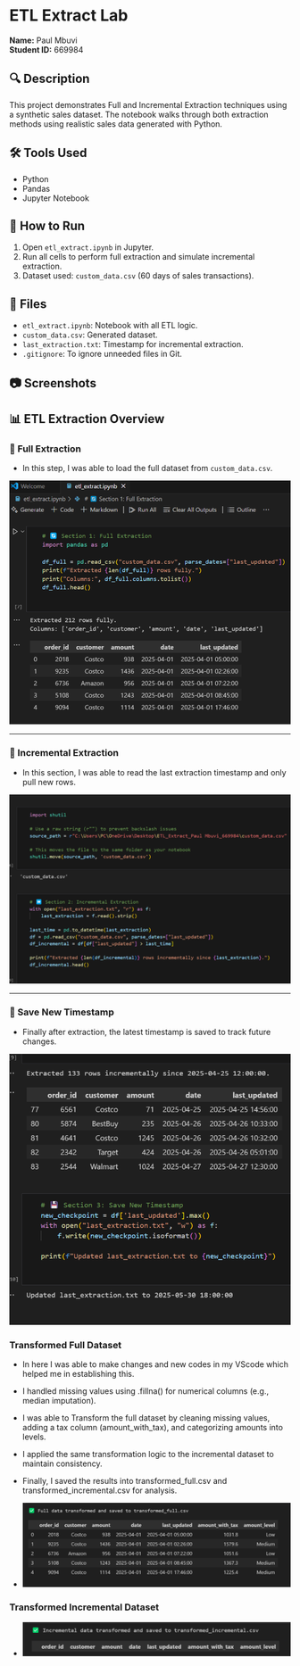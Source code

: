 # ETL Extract Lab

**Name:** Paul Mbuvi  
**Student ID:** 669984  

## 🔍 Description
This project demonstrates Full and Incremental Extraction techniques using a synthetic sales dataset. The notebook walks through both extraction methods using realistic sales data generated with Python.

## 🛠️ Tools Used
- Python
- Pandas
- Jupyter Notebook

## 🚀 How to Run
1. Open `etl_extract.ipynb` in Jupyter.
2. Run all cells to perform full extraction and simulate incremental extraction.
3. Dataset used: `custom_data.csv` (60 days of sales transactions).

## 📁 Files
- `etl_extract.ipynb`: Notebook with all ETL logic.
- `custom_data.csv`: Generated dataset.
- `last_extraction.txt`: Timestamp for incremental extraction.
- `.gitignore`: To ignore unneeded files in Git.

## 📷 Screenshots
## 📊 ETL Extraction Overview

### 🧾 Full Extraction
- In this step, I was able to load the full dataset from `custom_data.csv`.

![Full Extraction](full_extraction.png)

---

### 🔁 Incremental Extraction
- In this section, I was able to read the last extraction timestamp and only pull new rows.

![Incremental Extraction](incremental_extraction.png)

---

### 💾 Save New Timestamp
- Finally after extraction, the latest timestamp is saved to track future changes.

![Save Timestamp](save_timestamp.png)

### Transformed Full Dataset

- In here I was able to make changes and new codes in my VScode which helped me in establishing this.
- I handled missing values using .fillna() for numerical columns (e.g., median imputation).
- I was able to Transform the full dataset by cleaning missing values, adding a tax column (amount_with_tax), and categorizing amounts into levels.
- I applied the same transformation logic to the incremental dataset to maintain consistency.
- Finally, I saved the results into transformed_full.csv and transformed_incremental.csv for analysis.
  
- ![Transformed Full](transformed_full.png)

### Transformed Incremental Dataset

- ![Transformed Incremental](transformed_incremental.png)
